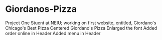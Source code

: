 # Giordanos-Pizza
Project One
Stuent at NEIU; working on first website, entitled, Giordano's Chicago's Best Pizza
Centered Giordano's Pizza
Enlarged the font
Added order online in Header
Added menu in Header
